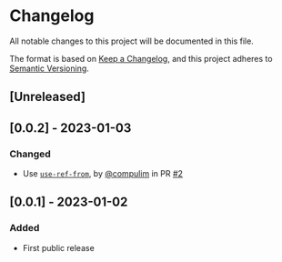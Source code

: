 # Changelog

All notable changes to this project will be documented in this file.

The format is based on [Keep a Changelog](https://keepachangelog.com/en/1.0.0/),
and this project adheres to [Semantic Versioning](https://semver.org/spec/v2.0.0.html).

## [Unreleased]

## [0.0.2] - 2023-01-03

### Changed

- Use [`use-ref-from`](https://npmjs.com/package/use-ref-from), by [@compulim](https://github.com/compulim) in PR [#2](https://github.com/compulim/use-memo-map/pull/2)

## [0.0.1] - 2023-01-02

### Added

- First public release
